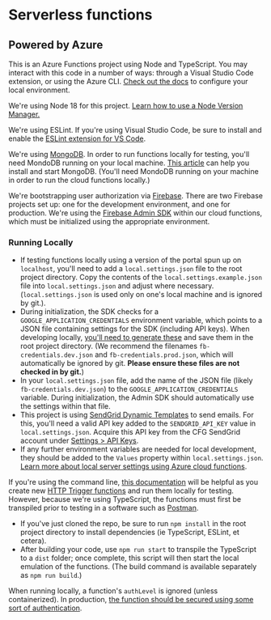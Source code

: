 # Serverless functions
## Powered by Azure

This is an Azure Functions project using Node and TypeScript.  You may interact with this code in a number of ways:  through a Visual Studio Code extension, or using the Azure CLI.  [Check out the docs](https://docs.microsoft.com/en-us/azure/azure-functions/functions-develop-local) to configure your local environment.

We're using Node 18 for this project.  [Learn how to use a Node Version Manager.](https://npm.github.io/installation-setup-docs/installing/using-a-node-version-manager.html)

We're using ESLint.  If you're using Visual Studio Code, be sure to install and enable the [ESLint extension for VS Code](https://marketplace.visualstudio.com/items?itemName=dbaeumer.vscode-eslint).

We're using [MongoDB](https://www.mongodb.com/).  In order to run functions locally for testing, you'll need MondoDB running on your local machine.  [This article](https://zellwk.com/blog/local-mongodb/) can help you install and start MongoDB.  (You'll need MondoDB running on your machine in order to run the cloud functions locally.)

We're bootstrapping user authorization via [Firebase](https://firebase.google.com/).  There are two Firebase projects set up:  one for the development environment, and one for production.  We're using the [Firebase Admin SDK](https://firebase.google.com/docs/admin/setup) within our cloud functions, which must be initialized using the appropriate environment.

### Running Locally
- If testing functions locally using a version of the portal spun up on `localhost`, you'll need to add a `local.settings.json` file to the root project directory.  Copy the contents of the `local.settings.example.json` file into `local.settings.json` and adjust where necessary.  (`local.settings.json` is used only on one's local machine and is ignored by git.).
- During initialization, the SDK checks for a `GOOGLE_APPLICATION_CREDENTIALS` environment variable, which points to a JSON file containing settings for the SDK (including API keys).  When developing locally, [you'll need to generate these](https://firebase.google.com/docs/admin/setup#initialize-sdk) and save them in the root project directory.  (We recommend the filenames `fb-credentials.dev.json` and `fb-credentials.prod.json`, which will automatically be ignored by git.  __Please ensure these files are not checked in by git.__)
- In your `local.settings.json` file, add the name of the JSON file (likely `fb-credentials.dev.json`) to the `GOOGLE_APPLICATION_CREDENTIALS` variable.  During initialization, the Admin SDK should automatically use the settings within that file.
- This project is using [SendGrid Dynamic Templates](https://sendgrid.com/solutions/email-api/dynamic-email-templates/) to send emails.  For this, you'll need a valid API key added to the `SENDGRID_API_KEY` value in `local.settings.json`.  Acquire this API key from the CFG SendGrid account under [Settings > API Keys](https://app.sendgrid.com/settings/api_keys).
- If any further environment variables are needed for local development, they should be added to the `Values` property within `local.settings.json`.  [Learn more about local server settings using Azure cloud functions](https://docs.microsoft.com/en-us/azure/azure-functions/functions-run-local?tabs=v4%2Cmacos%2Ccsharp%2Cportal%2Cbash#local-settings).

If you're using the command line, [this documentation](https://docs.microsoft.com/en-us/azure/azure-functions/create-first-function-cli-node?tabs=azure-cli%2Cbrowser) will be helpful as you create new [HTTP Trigger functions](https://docs.microsoft.com/en-us/azure/azure-functions/functions-bindings-http-webhook-trigger?tabs=in-process%2Cfunctionsv2&pivots=programming-language-javascript) and run them locally for testing.  However, because we're using TypeScript, the functions must first be transpiled prior to testing in a software such as [Postman](https://www.postman.com/).

- If you've just cloned the repo, be sure to run `npm install` in the root project directory to install dependencies (ie TypeScript, ESLint, et cetera).
- After building your code, use `npm run start` to transpile the TypeScript to a `dist` folder; once complete, this script will then start the local emulation of the functions.  (The build command is available separately as `npm run build`.)

When running locally, a function's `authLevel` is ignored (unless containerized).  In production, [the function should be secured using some sort of authentication](https://docs.microsoft.com/en-us/azure/azure-functions/functions-bindings-http-webhook-trigger?tabs=in-process%2Cfunctionsv2&pivots=programming-language-javascript#secure-an-http-endpoint-in-production).
